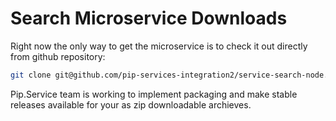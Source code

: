 # Search Microservice Downloads

Right now the only way to get the microservice is to check it out directly from github repository:

```bash
git clone git@github.com/pip-services-integration2/service-search-node.git
```

Pip.Service team is working to implement packaging and make stable releases available for your 
as zip downloadable archieves.
